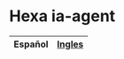 # Hexa ia-agent

| Español | [Ingles](https://github.com/orlandc/eopl-flp-univalle/blob/master/chapter%201%20-%20Recursion/) |
| :---    |                                                                                          -----: |

